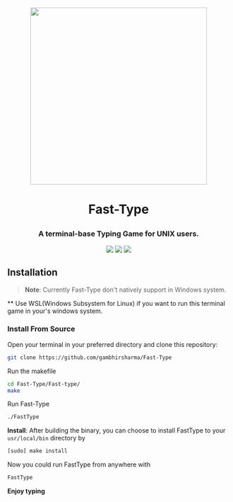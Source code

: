 # <p align="center"> <img src="https://user-images.githubusercontent.com/69895353/200911653-203af161-a56b-42ca-b3f8-8d1d6ec62956.png" width="400px"/> </p>

# <p align="center"> Fast-Type </p>

### <p align="center"> A terminal-base Typing Game for UNIX users.</p>

<p align="center">
  <img src="https://img.shields.io/github/license/gambhirsharma/Fast-Type">
  <img src="https://img.shields.io/github/languages/top/gambhirsharma/Fast-Type">
  <img src="https://img.shields.io/github/languages/code-size/gambhirsharma/Fast-Type">
</p>

## Installation

> **Note**: Currently Fast-Type don't natively support in Windows system.

\*\* Use WSL(Windows Subsystem for Linux) if you want to run this terminal game in your's windows system.

### Install From Source

Open your terminal in your preferred directory and clone this repository:

```sh
git clone https://github.com/gambhirsharma/Fast-Type
```

Run the makefile

```sh
cd Fast-Type/Fast-type/
make
```

Run Fast-Type

```sh
./FastType
```

**Install**: After building the binary, you can choose to install FastType to your `usr/local/bin` directory by

```sh
[sudo] make install
```

Now you could run FastType from anywhere with

```sh
FastType
```

**Enjoy typing**
